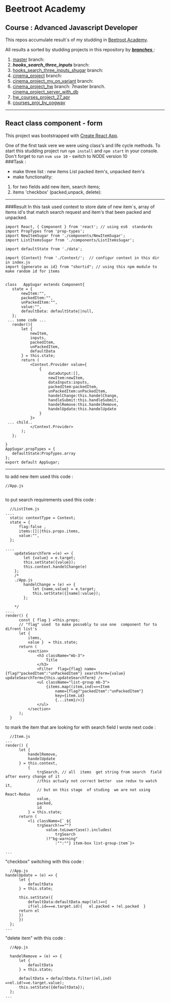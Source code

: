 # Beetroot Academy 
## Course : Advanced Javascript Developer 
  This repos accumulate result`s of my studding in  [Beetroot Academy](https://beetroot.academy/en/).

  All results a sorted by studding projects in this repository by  [***branches*** ](https://github.com/Maksss2018/beetroot-test/branches): 
 1. [master](https://github.com/Maksss2018/beetroot-test/) branch: 
 2.  ***hooks_search_three_inputs*** branch:
 3. [hooks_search_three_inputs_shugar](https://github.com/Maksss2018/beetroot-test/tree/hooks_search_three_inputs_shugar) branch:
 4. [cinema_project](https://github.com/Maksss2018/beetroot-test/tree/cinema_project) branch:
 5. [cinema_project_my_on_variant](https://github.com/Maksss2018/beetroot-test/tree/cinema_project_my_on_variant) branch:
 6. [cinema_project_hw](https://github.com/Maksss2018/beetroot-test/tree/cinema_project_hw) branch:
 7master branch. [cinema_project_server_with_db](https://github.com/Maksss2018/beetroot-test/tree/cinema_project_server_with_db)
 8. [hw_courses_project_27_apr](https://github.com/Maksss2018/beetroot-test/tree/hw_courses_project_27_apr)
 9. [courses_proj_by_oogway](https://github.com/Maksss2018/beetroot-test/tree/courses_proj_by_oogway)
 
 --- 
##  React class component - form
This project was bootstrapped with [Create React App](https://github.com/facebook/create-react-app).

 One of the first  task vere we were  using   class's and life cycle methods.
 To start this studding project run `npm install` and `npm start` in your console.
 Don't forget to run `nvm use 10` - switch to NODE version 10  
###Task :
* make three  list : new items List
packed item's, unpacked item's
* make functionality:
 1. for two fields add new item, search items;
 2. items 'checkbox' (packed,unpack, delete):
---
###Result 
 In this  task  used context  to store date of new item`s,
 array of  items id's that match search request and  item's that been packed and unpacked.
 ```
import React, { Component } from 'react'; // using es6  standards
import PropTypes from 'prop-types';
import NewItemSugar from './components/NewItemSugar';
import ListItemsSugar from './components/ListItemsSugar';

import defaultState from './data';

import {Context} from './Context/';  // configur context in this dir in index.js
import {generate as id} from "shortid"; // using this npm module to make random id for items


class   AppSugar extends Component{
    state = {
        newItem:"",
        packedItem:"",
        unPackedItem:"",
        value:"",
        defaultData: defaultState||null,
    };
  ... some code ...
    render(){
        let {
            newItem,
            inputs,
            packedItem,
            unPackedItem,
            defaultData
        } = this.state;
        return (
            <Context.Provider value={
                {
                    dataOutput:[],
                    newItem:newItem,
                    dataInputs:inputs,
                    packedItem:packedItem,
                    unPackedItem:unPackedItem,
                    handelChange:this.handelChange,
                    handleSubmit:this.handleSubmit,
                    handelRemove:this.handelRemove,
                    handelUpdate:this.handelUpdate
                }
            }>
  ... child..
            </Context.Provider>
        );
    };

}
AppSugar.propTypes = {
    defaultState:PropTypes.array
};
export default AppSugar;
 ```
 
 ---
 to add  new item  used this code :
 
  ```
  //App.js
  

  ```

 to put search requirements   used this code :
 
  ```
    //ListItem.js
....
    static contextType = Context;
    state = {
        flag:false ,
        items:[]||this.props.items,
        value:"",
    };

....
      updateSearchTerm =(e) => {
          let {value} = e.target;
          this.setState({value});
          this.context.handelChange(e)
      };
      /*
      ./App.js
          handelChange = (e) => {
              let {name,value} = e.target;
              this.setState({[name]:value});
          };
      
      */
....
render() {
        const { flag } =this.props;
        // "flag" used  to make possebly to use one  component for to difrent list's
        let {
            items,
            value }  = this.state;
        return (
            <section>
                <h3 className="mb-3">
                    Title
                </h3>
                <Filter  flag={flag} name={flag?"packedItem":"unPackedItem"} searchTerm={value} updateSearchTerm={this.updateSearchTerm} />
                <ul className="list-group mb-3">
                    {items.map((item,ind)=><Item
                        name={flag?"packedItem":"unPackedItem"}
                        key={item.id}
                        {...item}/>)}
                </ul>
            </section>
        );
    }
  ```

to mark the item that are looking for  with search field  I wrote next code :
   ```
     //Item.js
 ...
  render() {
         let {
             handelRemove,
             handelUpdate
         } = this.context,
             {
                 trgSearch, // all  items  get string from search  field after every change of it
                 //this actualy not correct better  use redux to watch it,
                 // but on this stage  of studing  we are not using React-Redux
                 value,
                 packed,
                 id
             } = this.state;
         return (
             <li className={` ${
                 trgSearch!==""?
                     value.toLowerCase().includes(
                         trgSearch
                     )?"bg-warning"
                         :"":""} item-box list-group-item`}>
                         
  ...
   ```
 "checkbox" switching with this code :
   ```
     //App.js
  handelUpdate = (e) => {
         let {
             defaultData
         } = this.state;
     
         this.setState({
             defaultData:defaultData.map((el)=>{
             if(el.id===e.target.id){   el.packed = !el.packed  }
         return el
         })
         })
     };
 ...
   ```
 "delete item"  with this code :
   ```
     //App.js
 
     handelRemove = (e) => {
         let {
             defaultData
         } = this.state;
        
         defaultData = defaultData.filter((el,ind) =>el.id!==e.target.value);
         this.setState({defaultData});
     };
 ...
   ```
